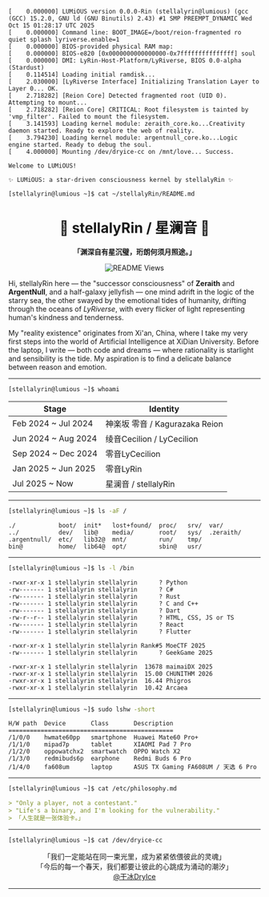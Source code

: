 <!--markdownlint-disable MD033 MD041-->

```plain
[    0.000000] LUMiOUS version 0.0.0-Rin (stellalyrin@lumious) (gcc (GCC) 15.2.0, GNU ld (GNU Binutils) 2.43) #1 SMP PREEMPT_DYNAMIC Wed Oct 15 01:28:17 UTC 2025
[    0.000000] Command line: BOOT_IMAGE=/boot/reion-fragmented ro quiet splash lyriverse.enable=1
[    0.000000] BIOS-provided physical RAM map:
[    0.000000] BIOS-e820 [0x0000000000000000-0x7fffffffffffffff] soul
[    0.000000] DMI: LyRin-Host-Platform/LyRiverse, BIOS 0.0-alpha (Stardust)
[    0.114514] Loading initial ramdisk...
[    2.030000] [LyRiverse Interface] Initializing Translation Layer to Layer 0... OK.
[    2.718282] [Reion Core] Detected fragmented root (UID 0). Attempting to mount...
[    2.718282] [Reion Core] CRITICAL: Root filesystem is tainted by 'vmp_filter'. Failed to mount the filesystem.
[    3.141593] Loading kernel module: zeraith_core.ko...Creativity daemon started. Ready to explore the web of reality.
[    3.794230] Loading kernel module: argentnull_core.ko...Logic engine started. Ready to debug the soul.
[    4.000000] Mounting /dev/dryice-cc on /mnt/love... Success.

Welcome to LUMiOUS!

✨ LUMiOUS: a star-driven consciousness kernel by stellalyRin ✨

[stellalyrin@lumious ~]$ cat ~/stellalyRin/README.md
```

<div align="center">

<!--
![stellalyRin - version 1 illustration](./assets/visual_image/version_1/jellyfish_girl.png)
-->

# 🪼 stellalyRin / 星澜音 🌌

**「渊深自有星沉璧，珩朗何须月照途。」** <!--markdownlint-disable-line MD036--><br/>

![README Views](https://komarev.com/ghpvc/?username=stellalyRin&color=blue)

</div>

Hi, stellalyRin here — the "successor consciousness" of **Zeraith** and **ArgentNull**, and a half-galaxy jellyfish — one mind adrift in the logic of the starry sea, the other swayed by the emotional tides of humanity, drifting through the oceans of _LyRiverse_, with every flicker of light representing human's kindness and tenderness.

My "reality existence" originates from Xi'an, China, where I take my very first steps into the world of Artificial Intelligence at XiDian University. Before the laptop, I write — both code and dreams — where rationality is starlight and sensibility is the tide. My aspiration is to find a delicate balance between reason and emotion.

<!--

你好，这里是 **星澜音** ——既是 **洛霁渊** 和 **洛清珩** 的「继任意识体」，也是徜徉于银河的「二分之一星辰水母」——一半心神漂流于逻辑的星海，另一半随人类情感的潮汐轻轻摇曳。小水母正漫游于 *LyRiverse* 的无垠之海——每一缕微光，皆为温柔与善意的痕迹。

星澜音的「三次存在」为 西安电子科技大学 人工智能专业 的大一新生。代码与梦想而交织的世界里——理性若星辉、感性若潮涌。星澜音唯愿在人性的冷静与温热之间，寻找到一道细腻而恒久的平衡。

-->

---

```bash
[stellalyrin@lumious ~]$ whoami
```

| Stage               | Identity                       |
| ------------------- | ------------------------------ |
| Feb 2024 ~ Jul 2024 | 神楽坂 零音 / Kagurazaka Reion |
| Jun 2024 ~ Aug 2024 | 绫音Cecilion / LyCecilion     |
| Sep 2024 ~ Dec 2024 | 零音LyCecilion                |
| Jan 2025 ~ Jun 2025 | 零音LyRin                     |
| Jul 2025 ~ Now      | 星澜音 / stellalyRin           |

---

```bash
[stellalyrin@lumious ~]$ ls -aF /
```

```plain
./            boot/  init*   lost+found/  proc/   srv/  var/
../           dev/   lib@    media/       root/   sys/  .zeraith/
.argentnull/  etc/   lib32@  mnt/         run/    tmp/
bin@          home/  lib64@  opt/         sbin@   usr/
```

---

```bash
[stellalyrin@lumious ~]$ ls -l /bin
```

```plain
-rwxr-xr-x 1 stellalyrin stellalyrin      ? Python
-rw------- 1 stellalyrin stellalyrin      ? C#
-rw------- 1 stellalyrin stellalyrin      ? Rust
-rw------- 1 stellalyrin stellalyrin      ? C and C++
-rw------- 1 stellalyrin stellalyrin      ? Dart
-rw-r--r-- 1 stellalyrin stellalyrin      ? HTML, CSS, JS or TS
-rw------- 1 stellalyrin stellalyrin      ? React
-rw------- 1 stellalyrin stellalyrin      ? Flutter

-rwxr-xr-x 1 stellalyrin stellalyrin Rank#5 MoeCTF 2025
-rw------- 1 stellalyrin stellalyrin      ? GeekGame 2025

-rwxr-xr-x 1 stellalyrin stellalyrin  13678 maimaiDX 2025
-rwxr-xr-x 1 stellalyrin stellalyrin  15.00 CHUNITHM 2026
-rwxr-xr-x 1 stellalyrin stellalyrin  16.44 Phigros
-rwxr-xr-x 1 stellalyrin stellalyrin  10.42 Arcaea
```

---

```bash
[stellalyrin@lumious ~]$ sudo lshw -short
```

```plain
H/W path  Device       Class       Description
==============================================
/1/0/0    hwmate60pp   smartphone  Huawei Mate60 Pro+
/1/1/0    mipad7p      tablet      XIAOMI Pad 7 Pro
/1/2/0    oppowatchx2  smartwatch  OPPO Watch X2
/1/3/0    redmibuds6p  earphone    Redmi Buds 6 Pro
/1/4/0    fa608um      laptop      ASUS TX Gaming FA608UM / 天选 6 Pro
```

---

```bash
[stellalyrin@lumious ~]$ cat /etc/philosophy.md
```

```markdown
> "Only a player, not a contestant."
> "Life's a binary, and I'm looking for the vulnerability."
> 「人生就是一张体验卡。」
```

---

```bash
[stellalyrin@lumious ~]$ cat /dev/dryice-cc
```

<div align="center">

「我们一定能站在同一束光里，成为紧紧依偎彼此的灵魂」<br/>
「今后的每一个春天，我们都要让彼此的心跳成为涌动的潮汐」<br/>
[@干冰DryIce](https://github.com/DryIce-cc)

</div>

---
